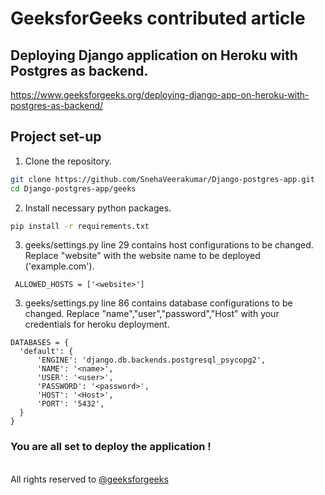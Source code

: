 # GeeksforGeeks contributed article
## Deploying Django application on Heroku with Postgres as backend.
<a href = "https://www.geeksforgeeks.org/deploying-django-app-on-heroku-with-postgres-as-backend/"> https://www.geeksforgeeks.org/deploying-django-app-on-heroku-with-postgres-as-backend/ </a>

## Project set-up

1. Clone the repository.
  ```sh
  git clone https://github.com/SnehaVeerakumar/Django-postgres-app.git
  cd Django-postgres-app/geeks
   ```
2. Install necessary python packages.
  ```sh
  pip install -r requirements.txt
   ```
3. geeks/settings.py line 29 contains host configurations to be changed.
Replace "website" with the website name to be deployed ('example.com').
  ```
   ALLOWED_HOSTS = ['<website>']
  ```  
3. geeks/settings.py line 86 contains database configurations to be changed.
Replace "name","user","password","Host" with your credentials for heroku deployment. 
  ```
  DATABASES = {
    'default': {
        'ENGINE': 'django.db.backends.postgresql_psycopg2',
        'NAME': '<name>', 
        'USER': '<user>', 
        'PASSWORD': '<password>',
        'HOST': '<Host>', 
        'PORT': '5432',
    }
}
   ```
### You are all set to deploy the application !

<br>
All rights reserved to <a href="https://www.geeksforgeeks.org/">@geeksforgeeks</a>


